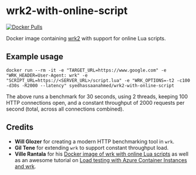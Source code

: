 # wrk2-with-online-script
[![Docker Pulls](https://img.shields.io/docker/pulls/syedhassaanahmed/wrk2-with-online-script.svg)](https://hub.docker.com/r/syedhassaanahmed/wrk2-with-online-script/)

Docker image containing [wrk2](https://github.com/giltene/wrk2) with support for online Lua scripts.

## Example usage
```
docker run --rm -it -e "TARGET_URL=https://www.google.com" -e "WRK_HEADER=User-Agent: wrk" -e "SCRIPT_URL=https://<SERVER_URL>/script.lua" -e "WRK_OPTIONS=-t2 -c100 -d30s -R2000 --latency" syedhassaanahmed/wrk2-with-online-script
```
The above runs a benchmark for 30 seconds, using 2 threads, keeping 100 HTTP connections open, and a constant throughput of 2000 requests per second (total, across all connections combined).

## Credits
- **Will Glozer** for creating a modern HTTP benchmarking tool in `wrk`.
- **Gil Tene** for extending `wrk` to support constant throughput load.
- **Ville Rantala** for his [Docker image of wrk with online Lua scripts](https://hub.docker.com/r/vjrantal/wrk-with-online-script/~/dockerfile/) as well as an awesome tutorial on [Load testing with Azure Container Instances and wrk](https://blog.vjrantal.net/2017/08/10/load-testing-with-azure-container-instances-and-wrk/).